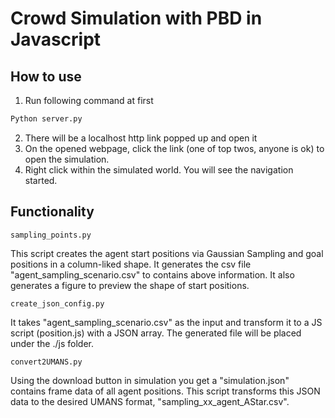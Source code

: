 # Crowd Simulation with PBD in Javascript



## How to use

1. Run following command at first
```python
Python server.py
```
2. There will be a localhost http link popped up and open it
3. On the opened webpage, click the link (one of top twos, anyone is ok) to open the simulation.
4. Right click within the simulated world. You will see the navigation started.


## Functionality

```
sampling_points.py
```
This script creates the agent start positions via Gaussian Sampling and goal positions in a column-liked shape.
It generates the csv file "agent_sampling_scenario.csv" to contains above information. It also generates a figure to preview the shape of start positions.

```
create_json_config.py
```
It takes "agent_sampling_scenario.csv" as the input and transform it to a JS script (position.js) with a JSON array. The generated file will be placed under the ./js folder.

```
convert2UMANS.py
```
Using the download button in simulation you get a "simulation.json" contains frame data of all agent positions. This script transforms this JSON data to the desired UMANS format, "sampling_xx_agent_AStar.csv". 